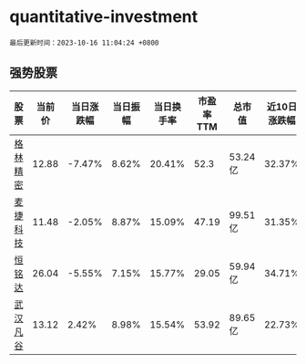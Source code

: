 # quantitative-investment

`最后更新时间：2023-10-16 11:04:24 +0800`

## 强势股票

|股票|当前价|当日涨跌幅|当日振幅|当日换手率|市盈率TTM|总市值|近10日涨跌幅|
|----|----|----|----|----|----|----|----|
|[格林精密](https://xueqiu.com/S/SZ300968)|12.88|-7.47%|8.62%|20.41%|52.3|53.24亿|32.37%|
|[麦捷科技](https://xueqiu.com/S/SZ300319)|11.48|-2.05%|8.87%|15.09%|47.19|99.51亿|31.35%|
|[恒铭达](https://xueqiu.com/S/SZ002947)|26.04|-5.55%|7.15%|15.77%|29.05|59.94亿|34.71%|
|[武汉凡谷](https://xueqiu.com/S/SZ002194)|13.12|2.42%|8.98%|15.54%|53.92|89.65亿|22.73%|
